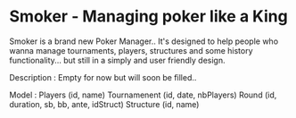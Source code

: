 Smoker - Managing poker like a King
======

Smoker is a brand new Poker Manager.. It's designed to help people who wanna manage tournaments, players, structures and some history functionality... but still in a simply and user friendly design.

Description :
    Empty for now but will soon be filled..
  

Model :
    Players (id, name)
    Tournamenent (id, date, nbPlayers)
    Round (id, duration, sb, bb, ante, idStruct)
    Structure (id, name)
